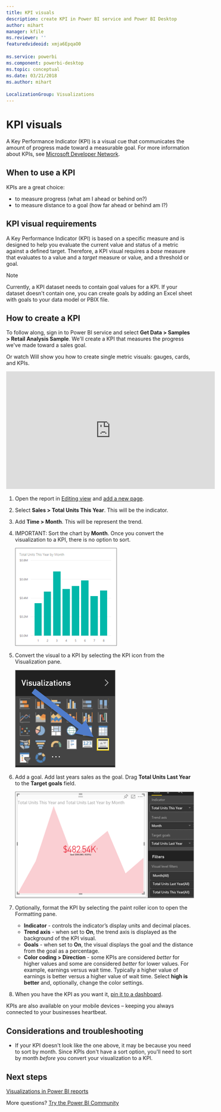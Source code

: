 ```yaml
---
title: KPI visuals
description: create KPI in Power BI service and Power BI Desktop
author: mihart
manager: kfile
ms.reviewer: ''
featuredvideoid: xmja6EpqaO0

ms.service: powerbi
ms.component: powerbi-desktop
ms.topic: conceptual
ms.date: 03/21/2018
ms.author: mihart

LocalizationGroup: Visualizations
---
```

# KPI visuals
A Key Performance Indicator (KPI) is a visual cue that communicates the amount of progress made toward a measurable goal. For more information about KPIs, see [Microsoft Developer Network](https://msdn.microsoft.com/library/hh272050).

## When to use a KPI
KPIs are a great choice:

* to measure progress (what am I ahead or behind on?)
* to measure distance to a goal (how far ahead or behind am I?)   

## KPI visual requirements
A Key Performance Indicator (KPI) is based on a specific measure and is designed to help you evaluate the current value and status of a metric against a defined target. Therefore, a KPI visual requires a *base* measure that evaluates to a value and a *target* measure or value, and a threshold or goal.

> [!NOTE]
> Currently, a KPI dataset needs to contain goal values for a KPI. If your dataset doesn't contain one, you can create goals by adding an Excel sheet with goals to your data model or PBIX file.
> 
> 

## How to create a KPI
To follow along, sign in to Power BI service and select **Get Data > Samples > Retail Analysis Sample**. We'll create a KPI that measures the progress we've made toward a sales goal.

Or watch Will show you how to create single metric visuals: gauges, cards, and KPIs.

<iframe width="560" height="315" src="https://www.youtube.com/embed/xmja6EpqaO0?list=PL1N57mwBHtN0JFoKSR0n-tBkUJHeMP2cP" frameborder="0" allowfullscreen></iframe>

1. Open the report in [Editing view](../service-reading-view-and-editing-view.md) and [add a new page](../power-bi-report-add-page.md).    
2. Select **Sales > Total Units This Year**.  This will be the indicator.
3. Add **Time > Month**.  This will be represent the trend.
4. IMPORTANT: Sort the chart by **Month**. Once you convert the visualization to a KPI, there is no option to sort.

    ![](media/power-bi-visualization-kpi/power-bi-sort-by-month.png)
5. Convert the visual to a KPI by selecting the KPI icon from the Visualization pane.
   
    ![](media/power-bi-visualization-kpi/power-bi-kpi-icon.png)
6. Add a goal. Add last years sales as the goal. Drag **Total Units Last Year** to the **Target goals** field.
   
    ![](media/power-bi-visualization-kpi/power-bi-kpi.png)
7. Optionally, format the KPI by selecting the paint roller icon to open the Formatting pane.
   
   * **Indicator** - controls the indicator’s display units and decimal places.
   * **Trend axis** - when set to **On**, the trend axis is displayed as the background of the KPI visual.  
   * **Goals** - when set to **On**, the visual displays the goal and the distance from the goal as a percentage.
   * **Color coding > Direction** - some KPIs are considered *better* for higher values and some are considered *better* for lower values. For example, earnings versus wait time. Typically a higher value of earnings is better versus a higher value of wait time. Select **high is better** and, optionally, change the color settings.

1. When you have the KPI as you want it, [pin it to a dashboard](../service-dashboard-pin-tile-from-report.md).

KPIs are also available on your mobile devices – keeping you always connected to your businesses heartbeat.

## Considerations and troubleshooting
* If your KPI doesn't look like the one above, it may be because you need to sort by month. Since KPIs don't have a sort option, you'll need to sort by month *before* you convert your visualization to a KPI.

## Next steps

[Visualizations in Power BI reports](power-bi-report-visualizations.md)

More questions? [Try the Power BI Community](http://community.powerbi.com/)


